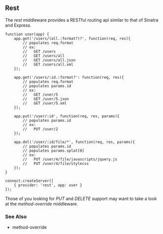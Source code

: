 ## Rest

The _rest_ middleware provides a RESTful routing api similar to that of Sinatra and Express.

	function user(app) {
		app.get('/users/(all.:format?)?', function(req, res){
			// populates req.format
	        // ex:
	        //   GET /users
	        //   GET /users/all
	        //   GET /users/all.json
	        //   GET /users/all.xml
		});
		
		app.get('/users/:id.:format?': function(req, res){
			// populates req.format
		    // populates params.id
		    // ex:
		    //   GET /user/5
		    //   GET /user/5.json
		    //   GET /user/5.xml
		});
		
		app.put('/user/:id', function(req, res, params){
			// populates params.id
			// ex:
			//   PUT /user/2
		});
		
		app.del('/user/:id/file/*', function(req, res, params){
			// populates params.id
			// populates params.splat[0]
			// ex:
			//   PUT /user/4/file/javascripts/jquery.js
			//   PUT /user/4/file/stylecss
		});
	}

    connect.createServer([
	    { provider: 'rest', app: user }
	]);

Those of you looking for _PUT_ and _DELETE_ support may want to take a look at the _method-override_ middleware.

### See Also

  * method-override